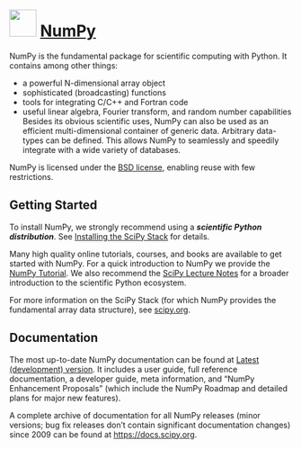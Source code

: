 ﻿# <img src="https://cdn.jsdelivr.net/gh/chtof/chocolatey-packages/automatic/numpy/numpy.png" width="48" height="48"/> [NumPy](https://chocolatey.org/packages/numpy)

NumPy is the fundamental package for scientific computing with Python. It contains among other things:

- a powerful N-dimensional array object
- sophisticated (broadcasting) functions
- tools for integrating C/C++ and Fortran code
- useful linear algebra, Fourier transform, and random number capabilities
Besides its obvious scientific uses, NumPy can also be used as an efficient multi-dimensional container of generic data. Arbitrary data-types can be defined. This allows NumPy to seamlessly and speedily integrate with a wide variety of databases.

NumPy is licensed under the [BSD license](https://www.numpy.org/license.html), enabling reuse with few restrictions.

## Getting Started
To install NumPy, we strongly recommend using a ***scientific Python distribution***. See [Installing the SciPy Stack](https://www.scipy.org/install.html) for details.

Many high quality online tutorials, courses, and books are available to get started with NumPy. For a quick introduction to NumPy we provide the [NumPy Tutorial](https://www.numpy.org/devdocs/user/quickstart.html). We also recommend the [SciPy Lecture Notes](https://scipy-lectures.org) for a broader introduction to the scientific Python ecosystem.

For more information on the SciPy Stack (for which NumPy provides the fundamental array data structure), see [scipy.org](https://www.scipy.org).

## Documentation
The most up-to-date NumPy documentation can be found at [Latest (development) version](https://www.numpy.org/devdocs). It includes a user guide, full reference documentation, a developer guide, meta information, and “NumPy Enhancement Proposals” (which include the NumPy Roadmap and detailed plans for major new features).

A complete archive of documentation for all NumPy releases (minor versions; bug fix releases don’t contain significant documentation changes) since 2009 can be found at https://docs.scipy.org.